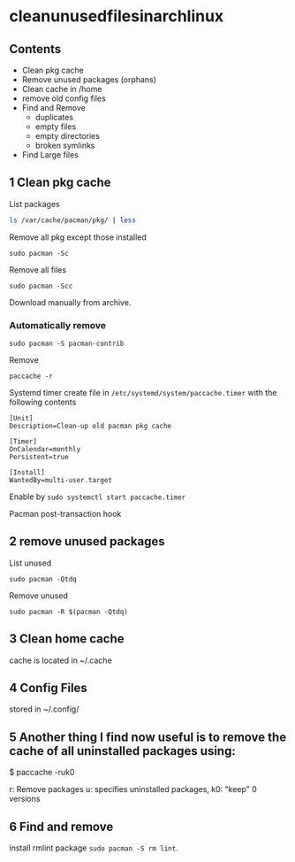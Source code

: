 # cleanunusedfilesinarchlinux

## Contents
- Clean pkg cache
- Remove unused packages (orphans)
- Clean cache in /home
- remove old config files
- Find and Remove
   - duplicates
   - empty files
   - empty directories
   - broken symlinks
- Find Large files

## 1 Clean pkg cache
List packages
```bash
ls /var/cache/pacman/pkg/ | less 
```
Remove all pkg except those installed
```
sudo pacman -Sc 
```
Remove all files
```
sudo pacman -Scc
```
Download manually from archive.

### Automatically remove
```
sudo pacman -S pacman-contrib
```
Remove
```
paccache -r
```
Systemd timer
create file in `/etc/systemd/system/paccache.timer` with the following contents
```
[Unit]
Description=Clean-up old pacman pkg cache

[Timer]
OnCalendar=monthly
Persistent=true

[Install]
WantedBy=multi-user.target
```
Enable by `sudo systemctl start paccache.timer`

Pacman post-transaction hook


## 2 remove unused packages
List unused
```
sudo pacman -Qtdq
```

Remove unused
```
sudo pacman -R $(pacman -Qtdq)
```

## 3 Clean home cache
cache is located in ~/.cache

## 4 Config Files
stored in ~/.config/


## 5   Another thing I find now useful is to remove the cache of all uninstalled packages using:

$ paccache -ruk0

r: Remove packages
u: specifies uninstalled packages,
k0: "keep" 0 versions



## 6 Find and remove
install rmlint package `sudo pacman -S rm lint`.


